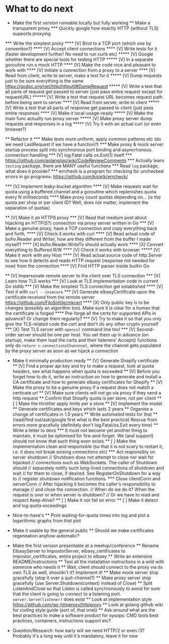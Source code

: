 What to do next
================

* Make the first version runnable locally but fully working
** Make a transparent proxy
*** Quickly google how exactly HTTP (without TLS) supports proxying

*** Write the simplest proxy
**** [V] Bind to a TCP port (which one by convention?)
**** [V] Accept client connections
**** [V] Write tests for it (faster development further! No need to run curls etc)
***** [V] Google whether there are special tools for testing HTTP
***** [V] In a separate goroutine run a mock HTTP
**** [V] Make the code nice and pleasant to work with
**** [V] Initiate a connection from a proxy to a server
**** [V] Read from client, write to server, make a test for it
***** [V] Dump requests just to be sure everything is the same https://godoc.org/net/http/httputil#DumpRequest
***** [V] Write a test that all parts of request get passed to server (just pass entire request except for requestURL)
****** [V] Write a test that request URL becomes request path before being sent to server
**** [V] Read from server, write to client
***** [V] Write a test that all parts of response get passed to client (just pass entire response)
**** [V] Make it local-usage-ready
***** [V] Make the main func actually run proxy server
***** [V] Make proxy server dump requests and responses in a log
***** [V] Try it with an actual curl (or even browser?)

** Refactor it
*** Make tests more uniform, apply common patterns etc (do we need LastRequest if we have a function?)
*** Make proxy & mock server startup process split into synchronous port binding and asyncrhonous connection handling
*** [V] log.Fatal calls os.Exit(1) itself
*** https://github.com/golang/go/wiki/CodeReviewComments
*** Actually learn `testing` package, there are MANY useful functions
*** Read `log` package, what does it provide?
*** errcheck is a program for checking for unchecked errors in go programs. https://github.com/kisielk/errcheck/

*** [V] Implement leaky-bucket algorithm
**** [V] Make requests wait for quota using a buffered channel and a goroutine which replenishes quota every N milliseconds
**** Make proxy count quotas depending on... (is the quota per shop or per client ID? Well, does not matter, implement the separation of quotas)

** [V] Make it an HTTPS proxy
*** [V] Read that medium post about hijacking an HTTP(S?) connection via proxy server written in Go
*** [V] Make a genuine proxy, have a TCP connection and copy everything back and forth,
**** [V] Check it works with curl
**** [V] Read actual code of bufio.Reader and Writer, how are they different from the buffer I made myself?
**** [X] bufio.Reader.WriteTo should actually work
**** [X] Convert everything to Buffered R/W
**** [V] Check it works with browser
***** [V] Make it work with any Host
**** [V] Read actual source code of http.Server to see how it detects and reads HTTP request (response not needed for now) from the connection
**** [V] Find HTTP parser inside builtin Go

** [V] Impersonate remote server to the client over TLS connection
*** [V] Learn how TLS works
*** [V] Look at TLS implementation code in current Go stdlib
*** [V] Make the simplest TLS connection get established
**** [V] Test it with `curl --insecure`
*** [V] Generate elbasyCertificate upon the certificate received from the remote server https://github.com/FiloSottile/mkcert
**** [X] Only public key is to be changes (possibly an algorithm too). Make sure it is clear for a human that the certificate is forged
**** Pre-forge all the certs for supported APIs in advance? Or change them regularly?
*** [V] Try to make it so that you only give the TLS-related code the cert and don't do any other crypto yourself
*** [X] Test TLS server with `openssl` command line tool
*** [V] Second-order server should be one per host. You set them up in advance (on startup), make them load the certs and their listeners' Accept() functions only do `return <-connectionsChannnnel`, where the channel gets populated by the proxy server as soon as we hijack a connection

* Make it minimally production ready
** [V] Generate Shopify certificate
** [V] Find a proper api key and try to make a request, look at quota headers, see what happens when quota is exceeded
** [V] Before you forget how to do it, write an instruction on how to generate and install a CA certificate and how to generate elbasy certificates for Shopify
** [V] Make the proxy to be a genuine proxy if a request does not match a certicate url
** [V] Make sure clients will *not* go via proxy if they send a http request
** Confirm that Shopify quota is per store, not per client
** [ ] Make the throttler apply limits per a store
** [V] Implement the model
** Generate certificates and keys which lasts 2 years
** Organise a change of certificates in 1.5 years
** Write automated tests for that
** (read/find out/ask/google first what is the best practice) Rescue from errors more gracefully (definitely don't log.Fatal/os.Exit every time)
** Write a letter to devs
*** It must not become yet another thing to maintain, it must be optimised for fire-and-forget. We (and support) should not know that such thing even exists
** [ ] Make the implementation clean and responsible (so that it is not scary to restart it, i.e. it does not break exising connections etc)
*** Act responsibly on server shutdown
// Shutdown does not attempt to close nor wait for hijacked
// connections such as WebSockets. The caller of Shutdown should
// separately notify such long-lived connections of shutdown and wait
// for them to close, if desired. See RegisterOnShutdown for a way to
// register shutdown notification functions.
*** Close clientConn and serverConn
// After hijacking it becomes the caller's responsibility to manage
// and close the connection.
// When do we do it? When the request is over or when server is shutdown?
// Or we have to read and respect Keep-Alive?
** [ ] Make it not fail on error
** [ ] Make it detect and log quota exceedings

* Nice-to-have's
** Print waiting-for-quota times into log and plot a logarithmic graphs from that plot

* Make it usable by the general public
** Should we make certificates regeneation anyhow automatic?

* Make the first version presentable at a meetup/conference
** Rename ElbasyServer to ImpostorServer, elbasy_certificates to impostor_certificates, entire project to elbasy
** Write an extensive README/instructions
** Test all the installation instructions in a wild with someone who needs it
** Wait, client should connect to the proxy via its own TLS as well, shouldn't it? Implement it!
** Make mock server stop gracefully (stop it over a quit-channel?)
** Make proxy server stop gracefully (use Server.Shutdown(context) instead of Close)
** Split ListenAndClose so that Listen is called synchronously to avoid for sure that the client is going to connect to a listening port. `server.Serve(listener)` does exist
** Look at implementation style https://github.com/go-httpproxy/httpproxy
** Look at golang github wiki for coding style guide (sort of, that one))
** Ask _around_ what are the best practices to make a software product for sysops: CMD tools best practices, containers, instructions support etc?

* Question/Research: how early will we need HTTP/2 or even /3? Probably it's a long way until it's mandatory, leave it for now
